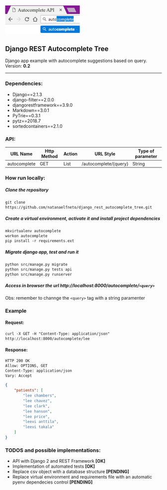 <p>
  <a href="#">
    <img 
      alt="autocomplete" 
      src="https://raw.githubusercontent.com/natanaelfneto/django_rest_autocomplete_tree/master/assets/autocomplete.png"
      width="240"/>
  </a>
</p>

## Django REST Autocomplete Tree
Django app example with autocomplete suggestions based on query.\
Version: **0.2**
***

### Dependencies:
- Django==2.1.3
- django-filter==2.0.0
- djangorestframework==3.9.0
- Markdown==3.0.1
- PyTrie==0.3.1
- pytz==2018.7
- sortedcontainers==2.1.0

### API:

| URL Name      | Http Method   | Action    | URL Style             | Type of parameter |
| ---           | ---           | ---       | ---                   | ---               |
| autocomplete  | GET           | List      | /autocomplete/{query} | String            |

### How run locally:
##### Clone the repository
```shell
git clone https://github.com/natanaelfneto/django_rest_autocomplete_tree.git
```
##### Create a virtual environment, activate it and install project dependencies
```shell
mkvirtualenv autocomplete
workon autocomplete
pip install -r requirements.ext
```
##### Migrate django app, test and run it
```shell
python src/manage.py migrate
python src/manage.py tests api
python src/manage.py runserver
```
##### Access in browser the url http://localhost:8000/autocomplete/`<query>`
Obs: remember to channge the `<query>` tag with a string paramenter

### Example

#### Request:
```Shell
curl -X GET -H "Content-Type: application/json" http://localhost:8000/autocomplete/lee
```

#### Response:
```ShellSession
HTTP 200 OK
Allow: OPTIONS, GET
Content-Type: application/json
Vary: Accept
```
```json
{
    "patients": [
        "lee chambers",
        "lee chavez",
        "lee clark",
        "lee hanson",
        "lee price",
        "leevi anttila",
        "leevi takala"
    ]
}
```

### TODOS and possible implementations:
- API with Django 2 and REST Framework **[OK]**
- Implementation of automated tests **[OK]**
- Replace csv object with a database structure **[PENDING]**
- Replace virtual environment and requirements file with an automatic pyenv dependecies control **[PENDING]**
